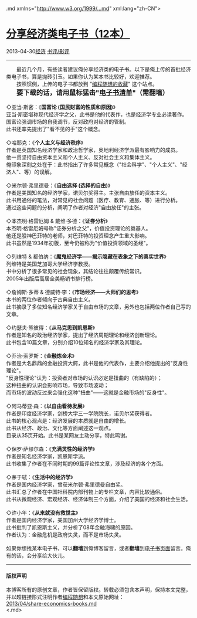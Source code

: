 <!DOCTYPE.md>
.md xmlns="http://www.w3.org/1999/...md" xml:lang="zh-CN">
<head>
<meta http-equiv="Content-Type" content="text.md; charset=utf-8" />
<meta name="generator" content="Python script by program.think@gmail.com" />
<meta name="provider" content="program-think.blogspot.com" />
<link type="text/css" rel="stylesheet" href="../../css/program-think.css" />
<title>分享经济类电子书（12本） - 编程随想的博客</title>
</head>
<body>
<div id="main" style="width:100%;">
<h1><a href="../../index.md" title="回到首页">分享经济类电子书（12本）</a></h1>
<div class="post-info"><span class="date-header">2013-04-30</span><a href="../../tags/E7BB8FE6B58E.md" class="tag">经济</a> <a href="../../tags/E4B9A6E8AF842FE5BDB1E8AF84.md" class="tag">书评/影评</a> </div>
<hr>
<div class="post">
&#12288;&#12288;最近几个月，有些读者建议俺分享经济类的电子书。以下是俺上传的首批经济类电子书，算是抛砖引玉。如果你认为某本书比较好，欢迎推荐。<br />&#12288;&#12288;按照惯例，上传的电子书都放到 "<a href="https://code.google.com/p/program-think/" target="_blank">编程随想的收藏</a>" 这个站点。<br />&#12288;&#12288;<font size="4"><b>要下载的话，请用鼠标猛击"<a href="https://code.google.com/p/program-think/wiki/Books" target="_blank">电子书清单</a>"（需翻墙）</b></font><a name='more'></a><!--program-think--><br /><br />◇亚当·斯密：《<b>国富论 (国民财富的性质和原因)</b>》<br />亚当·斯密堪称现代经济学之父，此书是他的代表作，也是经济学专业必读著作。<br />国富论强调市场的自我调节，反对政府对经济的管制。<br />此书还率先提出了"看不见的手"这个概念。<br /><br />◇哈耶克：《<b>个人主义与经济秩序</b>》<br />作者是英国知名经济学家和政治哲学家，奥地利经济学派最有影响力的成员。<br />他一贯坚持自由资本主义和个人主义、反对社会主义和集体主义。<br />俺印象深刻之处在于：此书指出了许多常见概念（"社会科学"、"个人主义"、"经济人"、等）的误解。<br /><br />◇米尔顿·弗里德曼：《<b>自由选择 (选择的自由)</b>》<br />作者是美国知名的经济学家，诺贝尔奖得主。主张自由放任的资本主义。<br />此书用通俗的笔法，对常见的社会问题（医疗、教育、通胀、等）进行分析。<br />通过这些问题的分析，阐明了作者对经济"自由放任"的主张。<br /><br />◇本杰明·格雷厄姆 & 戴维·多德：《<b>证券分析</b>》<br />本杰明·格雷厄姆号称"证券分析之父"，价值投资理论的奠基人。<br />他还是股神巴菲特的老师，对巴菲特的投资理念产生重大影响。<br />此书虽然是1934年初版，至今仍被称为"价值投资领域的圣经"。<br /><br />◇列维特 & 都伯纳：《<b>魔鬼经济学——揭示隐藏在表象之下的真实世界</b>》<br />列维特是美国芝加哥大学经济学教授。<br />书中分析了很多常见的社会现象，其结论往往颠覆传统常识。<br />2005年出版后高居全美畅销书排行榜。<br /><br />◇詹姆斯·多蒂 & 德威特·李：《<b>市场经济——大师们的思考</b>》<br />本书的两位作者倾向于古典自由主义。<br />此书摘录了多位知名经济学家关于自由市场的文章，另外也包括两位作者自己写的文章。<br /><br />◇约瑟夫·熊彼得：《<b>从马克思到凯恩斯</b>》<br />作者是知名的政治经济学家，提出了经济周期理论和经济创新理论。<br />此书包含10篇文章，分别介绍10位知名的经济学家及其理论。 <br /><br />◇乔治·索罗斯：《<b>金融炼金术</b>》<br />作者是大名鼎鼎的金融投资大鳄，此书是他的代表作，主要介绍他提出的"反身性理论"。<br />"反身性理论"认为：投资者对市场的认识必定是扭曲的（有缺陷的）；<br />这种扭曲的认识会影响市场，导致市场波动；<br />而市场的波动反过来会强化这种"扭曲"——这就是金融市场的"反身性"。<br /><br />◇阿马蒂亚·森：《<b>以自由看待发展</b>》<br />作者是印度经济学家，剑桥大学三一学院院长，诺贝尔奖获得者。<br />此书的核心观点是：经济发展的本质就是自由的增长。<br />此书从经济、政治、文化等方面阐述这一观点。<br />目录从35页开始。此书是某网友主动分享，特此鸣谢。<br /><br />◇保罗·萨缪尔森：《<b>充满灵性的经济学</b>》<br />作者是知名经济学家，凯恩斯学派。<br />此书收集了作者在不同时期的99篇评论性文章，涉及经济的各个方面。 <br /><br />◇茅于轼：《<b>生活中的经济学</b>》<br />作者是国内经济学家，曾获米尔顿·弗里德曼自由奖。<br />此书汇总了作者在中国社科院内部刊物上的专栏文章，内容比较通俗。<br />此书从微观经济、宏观经济、经济体制三个方面，介绍了美国的经济和社会生活。 <br /><br />◇许小年：《<b>从来就没有救世主</b>》<br />作者是国内经济学家，美国加州大学经济学博士。<br />此书批判了凯恩斯主义，并分析了08年金融海啸的原因。<br />作者认为：金融危机是政府失灵，而不是市场失灵。 <br /><br />如果你想找某本电子书，可以<b>翻墙</b>到俺博客留言，或者<b>翻墙</b>到<a href="https://code.google.com/p/program-think/wiki/Books" target="_blank">电子书页面</a>留言。俺有的话，会分享给大伙儿。<div class="blogger-post-footer">
</div>
<hr>
<div class="copyright">
<h4>版权声明</h4>
本博客所有的原创文章，作者皆保留版权。转载必须包含本声明，保持本文完整，并以超链接形式注明作者<a href="mailto:program.think@gmail.com">编程随想</a>和本文原始网址：<br>
<a href="2013/04/share-economics-books.md">2013/04/share-economics-books.md</a>
</div>
</div>
</body>
<.md>
